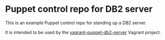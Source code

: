 # Puppet control repo for DB2 server

This is an example Puppet control repo for standing up a DB2 server.

It is intended to be used by the [vagrant-puppet-db2-server](https://github.com/jessereynolds/vagrant-puppet-db2-server) Vagrant project.

